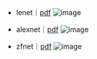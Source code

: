 - lenet｜[pdf](http://yann.lecun.com/exdb/publis/pdf/lecun-01a.pdf)
![image](https://user-images.githubusercontent.com/52376448/79717776-82c93e00-8315-11ea-86a5-1ecbbbe25db6.png)

- alexnet｜[pdf](https://papers.nips.cc/paper/4824-imagenet-classification-with-deep-convolutional-neural-networks.pdf)
![image](https://user-images.githubusercontent.com/52376448/79717793-9674a480-8315-11ea-8aaf-d7c88cd04352.png)

- zfnet｜[pdf](https://cs.nyu.edu/~fergus/papers/zeilerECCV2014.pdf)
![image](https://user-images.githubusercontent.com/52376448/79717959-ed7a7980-8315-11ea-8d64-c650cf664ab8.png)

